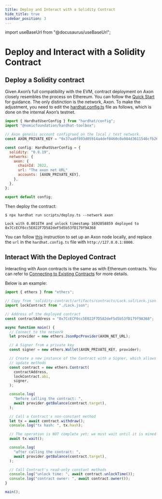 ```yaml
---
title: Deploy and Interact with a Solidity Contract
hide_title: true
sidebar_position: 3
---
```


import useBaseUrl from "@docusaurus/useBaseUrl";

# Deploy and Interact with a Solidity Contract

## Deploy a Solidity contract
Given Axon’s full compatibility with the EVM, contract deployment on Axon closely resembles the process on Ethereum. You can follow the [Quick Start](https://hardhat.org/hardhat-runner/docs/getting-started#quick-start) for guidance. The only distinction is the network, Axon. To make the adjustment, you need to edit the [hardhat.config.ts](https://hardhat.org/hardhat-runner/docs/config) file as follows, which is done on the internal Axon’s testnet.

```javascript
import { HardhatUserConfig } from "hardhat/config";
import "@nomicfoundation/hardhat-toolbox";

// Axon genesis account configrued on the local / test network.
const AXON_PRIVATE_KEY = "0x37aa0f893d05914a4def0460c0a984d3611546cfb26924d7a7ca6e0db9950a2d";

const config: HardhatUserConfig = {
  solidity: "0.8.19",
  networks: {
    axon: {
      chainId: 2022,
      url: "The axon net URL"
      accounts: [AXON_PRIVATE_KEY],
    },
  },
};

export default config;
```

Then deploy the contract:
```shell
$ npx hardhat run scripts/deploy.ts --network axon

Lock with 0.001ETH and unlock timestamp 1692058859 deployed to 0x7CcECF6cc5E022F7D582deF5d5b53fD179f9A368
```
You can follow [this](https://docs.axonweb3.io/getting-started/for-dapp-devs/send_transactions_on_axon_via_metaMask/#11-local-setup) instruction to set up an Axon node locally, and replace the `url` in the `hardhat.config.ts` file with `http://127.0.0.1:8000`.

## Interact With the Deployed Contract
Interacting with Axon contracts is the same as with Ethereum contracts. You can refer to [Connecting to Existing Contracts](https://docs.ethers.org/v4/api-contract.html#connecting-to-existing-contracts) for more details.

Below is an example:

```javascript
import { ethers } from "ethers";

// Copy from 'solidity-contract/artifacts/contracts/Lock.sol/Lock.json'
import lockContract from "./Lock.json";

// Address of the deployed contract
const contractAddress = "0x7CcECF6cc5E022F7D582deF5d5b53fD179f9A368";

async function main() {
  // Connect to the network
  let provider = new ethers.JsonRpcProvider(AXON_NET_URL);

  // A Signer from a private key
  const signer = new ethers.Wallet(AXON_PRIVATE_KEY, provider);

  // Create a new instance of the Contract with a Signer, which allows
  // update methods
  const contract = new ethers.Contract(
    contractAddress,
    lockContract.abi,
    signer,
  );

  console.log(
    "before calling the contract: ",
    await provider.getBalance(contract.target),
  );

  // Call a Contract's non-constant method
  let tx = await contract.withdraw();
  console.log("tx hash: ", tx.hash);

  // The operation is NOT complete yet; we must wait until it is mined
  await tx.wait();

  console.log(
    "after calling the contract: ",
    await provider.getBalance(contract.target),
  );

  // Call Contract's read-only constant methods
  console.log("unlock time: ", await contract.unlockTime());
  console.log("contract owner: ", await contract.owner());
}

main();
```
